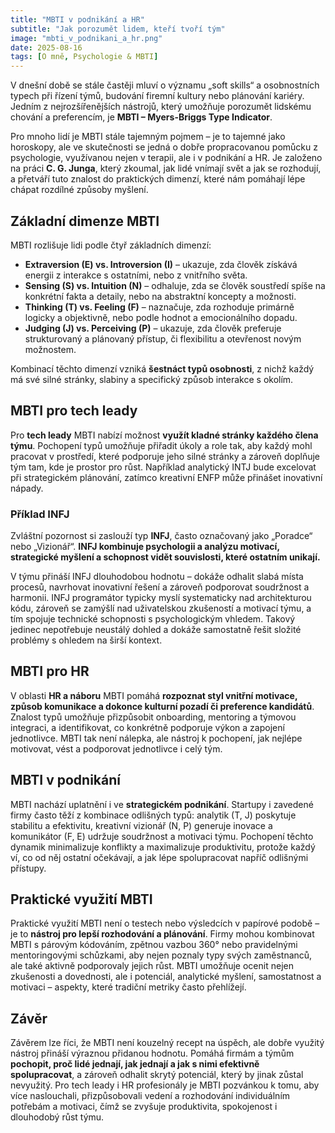 ```yaml
---
title: "MBTI v podnikání a HR"
subtitle: "Jak porozumět lidem, kteří tvoří tým"
image: "mbti_v_podnikani_a_hr.png"
date: 2025-08-16
tags: [O mně, Psychologie & MBTI]
---
```


V dnešní době se stále častěji mluví o významu „soft skills“ a osobnostních typech při řízení týmů, budování firemní kultury nebo plánování kariéry. Jedním z nejrozšířenějších nástrojů, který umožňuje porozumět lidskému chování a preferencím, je **MBTI – Myers-Briggs Type Indicator**. 

Pro mnoho lidí je MBTI stále tajemným pojmem – je to tajemné jako horoskopy, ale ve skutečnosti se jedná o dobře propracovanou pomůcku z psychologie, využívanou nejen v terapii, ale i v podnikání a HR. Je založeno na práci **C. G. Junga**, který zkoumal, jak lidé vnímají svět a jak se rozhodují, a přetváří tuto znalost do praktických dimenzí, které nám pomáhají lépe chápat rozdílné způsoby myšlení.

## Základní dimenze MBTI

MBTI rozlišuje lidi podle čtyř základních dimenzí:

- **Extraversion (E) vs. Introversion (I)** – ukazuje, zda člověk získává energii z interakce s ostatními, nebo z vnitřního světa.  
- **Sensing (S) vs. Intuition (N)** – odhaluje, zda se člověk soustředí spíše na konkrétní fakta a detaily, nebo na abstraktní koncepty a možnosti.  
- **Thinking (T) vs. Feeling (F)** – naznačuje, zda rozhoduje primárně logicky a objektivně, nebo podle hodnot a emocionálního dopadu.  
- **Judging (J) vs. Perceiving (P)** – ukazuje, zda člověk preferuje strukturovaný a plánovaný přístup, či flexibilitu a otevřenost novým možnostem.  

Kombinací těchto dimenzí vzniká **šestnáct typů osobnosti**, z nichž každý má své silné stránky, slabiny a specifický způsob interakce s okolím.

## MBTI pro tech leady

Pro **tech leady** MBTI nabízí možnost **využít kladné stránky každého člena týmu**. Pochopení typů umožňuje přiřadit úkoly a role tak, aby každý mohl pracovat v prostředí, které podporuje jeho silné stránky a zároveň doplňuje tým tam, kde je prostor pro růst. Například analytický INTJ bude excelovat při strategickém plánování, zatímco kreativní ENFP může přinášet inovativní nápady.

### Příklad INFJ

Zvláštní pozornost si zaslouží typ **INFJ**, často označovaný jako „Poradce“ nebo „Vizionář“. **INFJ kombinuje psychologii a analýzu motivací, strategické myšlení a schopnost vidět souvislosti, které ostatním unikají.** 

V týmu přináší INFJ dlouhodobou hodnotu – dokáže odhalit slabá místa procesů, navrhovat inovativní řešení a zároveň podporovat soudržnost a harmonii. INFJ programátor typicky myslí systematicky nad architekturou kódu, zároveň se zamýšlí nad uživatelskou zkušeností a motivací týmu, a tím spojuje technické schopnosti s psychologickým vhledem. Takový jedinec nepotřebuje neustálý dohled a dokáže samostatně řešit složité problémy s ohledem na širší kontext.

## MBTI pro HR

V oblasti **HR a náboru** MBTI pomáhá **rozpoznat styl vnitřní motivace, způsob komunikace a dokonce kulturní pozadí či preference kandidátů**. Znalost typů umožňuje přizpůsobit onboarding, mentoring a týmovou integraci, a identifikovat, co konkrétně podporuje výkon a zapojení jednotlivce. MBTI tak není nálepka, ale nástroj k pochopení, jak nejlépe motivovat, vést a podporovat jednotlivce i celý tým.

## MBTI v podnikání

MBTI nachází uplatnění i ve **strategickém podnikání**. Startupy i zavedené firmy často těží z kombinace odlišných typů: analytik (T, J) poskytuje stabilitu a efektivitu, kreativní vizionář (N, P) generuje inovace a komunikátor (F, E) udržuje soudržnost a motivaci týmu. Pochopení těchto dynamik minimalizuje konflikty a maximalizuje produktivitu, protože každý ví, co od něj ostatní očekávají, a jak lépe spolupracovat napříč odlišnými přístupy.

## Praktické využití MBTI

Praktické využití MBTI není o testech nebo výsledcích v papírové podobě – je to **nástroj pro lepší rozhodování a plánování**. Firmy mohou kombinovat MBTI s párovým kódováním, zpětnou vazbou 360° nebo pravidelnými mentoringovými schůzkami, aby nejen poznaly typy svých zaměstnanců, ale také aktivně podporovaly jejich růst. MBTI umožňuje ocenit nejen zkušenosti a dovednosti, ale i potenciál, analytické myšlení, samostatnost a motivaci – aspekty, které tradiční metriky často přehlížejí.

## Závěr

Závěrem lze říci, že MBTI není kouzelný recept na úspěch, ale dobře využitý nástroj přináší výraznou přidanou hodnotu. Pomáhá firmám a týmům **pochopit, proč lidé jednají, jak jednají a jak s nimi efektivně spolupracovat**, a zároveň odhalit skrytý potenciál, který by jinak zůstal nevyužitý. Pro tech leady i HR profesionály je MBTI pozvánkou k tomu, aby více naslouchali, přizpůsobovali vedení a rozhodování individuálním potřebám a motivaci, čímž se zvyšuje produktivita, spokojenost i dlouhodobý růst týmu.
